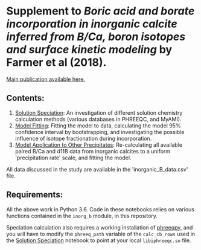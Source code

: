 # Supplement to *Boric acid and borate incorporation in inorganic calcite inferred from B/Ca, boron isotopes and surface kinetic modeling* by Farmer et al (2018).

[Main publication available here.](https://doi.org/10.1016/j.gca.2018.10.008)

## Contents:

1. [Solution Speciation](http://nbviewer.jupyter.org/github/oscarbranson/Farmer_2018_Supplement/blob/master/Solution%20Speciation.ipynb): An investigation of different solution chemistry calculation methods (various databases in PHREEQC, and MyAMI).
2. [Model Fitting](http://nbviewer.jupyter.org/github/oscarbranson/Farmer_2018_Supplement/blob/master/Model%20Fitting.ipynb): Fitting the model to data, calculating the model 95% confidence interval by bootstrapping, and investigating the possible influence of isotope fractionation during incorporation.
3. [Model Application to Other Precipitates](http://nbviewer.jupyter.org/github/oscarbranson/Farmer_2018_Supplement/blob/master/Model%20Application%20to%20Other%20Precipitates.ipynb): Re-calculating all available paired B/Ca and d11B data from inorganic calcites to a uniform 'precipitation rate' scale, and fitting the model.

All data discussed in the study are available in the 'inorganic_B_data.csv' file.

## Requirements:

All the above work in Python 3.6. Code in these notebooks relies on various functions contained in the `inorg_b` module, in this repository. 

Speciation calculation also requires a working installation of [phreeqpy](http://www.phreeqpy.com/), and you will have to modify the `phreeq_path` variable of the `calc_cb_rows` used in the [Solution Speciation](http://nbviewer.jupyter.org/github/oscarbranson/Farmer_2018_Supplement/blob/master/Solution%20Speciation.ipynb) notebook to point at your local `libiphreeqc.so` file.